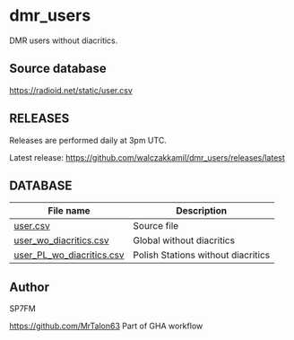 # dmr_users
DMR users without diacritics.

## Source database
<https://radioid.net/static/user.csv>

## RELEASES

Releases are performed daily at 3pm UTC.

Latest release: <https://github.com/walczakkamil/dmr_users/releases/latest>

## DATABASE

| File name | Description | 
| --------- | --------- |
| [user.csv][source] | Source file |
| [user_wo_diacritics.csv][global] | Global without diacritics |
| [user_PL_wo_diacritics.csv][pl] | Polish Stations without diacritics |

[source]: <https://github.com/walczakkamil/dmr_users/releases/latest/download/user.csv>
[global]: <https://github.com/walczakkamil/dmr_users/releases/latest/download/user_wo_diacritics.csv>
[pl]: <https://github.com/walczakkamil/dmr_users/releases/latest/download/user_PL_wo_diacritics.csv>


## Author 
SP7FM

<https://github.com/MrTalon63> Part of GHA workflow

